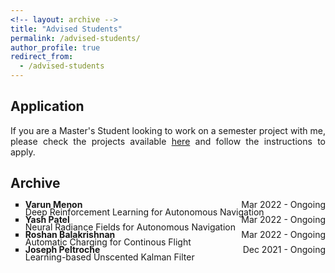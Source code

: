 ```yaml
---
<!-- layout: archive -->
title: "Advised Students"
permalink: /advised-students/
author_profile: true
redirect_from:
  - /advised-students
---
```


<head>
<style>
p.advisedstudents {
  text-align: justify;
}
div.title {
  text-align: left;
  font-weight: bold;
}
div.description {
  text-align: left;
  opacity: 0.8;
}
</style>
</head>


## Application

<p class="advisedstudents">If you are a Master's Student looking to work on a semester project with me, please check the projects available <a href="https://wp.nyu.edu/arpl/master-projects/">here</a> and follow the instructions to apply.</p>

## Archive

<p class="advisedstudents">
<ul style="list-style-type:square">
  <li style="line-height: 50%"><span style="float:left;"><b>Varun Menon</b></span><span style="float:right;">Mar 2022 - Ongoing</span></li>
  <li style="list-style: none; padding-bottom=1em">Deep Reinforcement Learning for Autonomous Navigation</li>
  <li style="line-height: 50%"><span style="float:left;"><b>Yash Patel</b></span><span style="float:right;">Mar 2022 - Ongoing</span></li>
  <li style="list-style: none; padding-bottom=1em">Neural Radiance Fields for Autonomous Navigation</li>
  <li style="line-height: 50%"><span style="float:left;"><b>Roshan Balakrishnan</b></span><span style="float:right;">Mar 2022 - Ongoing</span></li>
  <li style="list-style: none; padding-bottom=1em">Automatic Charging for Continous Flight</li>  
  <li style="line-height: 50%"><span style="float:left;"><b>Joseph Peltroche</b></span><span style="float:right;">Dec 2021 - Ongoing</span></li>
  <li style="list-style: none; padding-bottom=1em">Learning-based Unscented Kalman Filter</li>
</ul>
</p>
